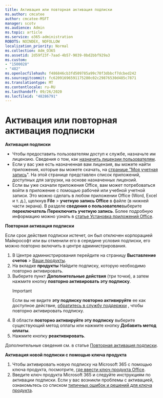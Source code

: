 ```yaml
---
title: Активация или повторная активация подписки
ms.author: cmcatee
author: cmcatee-MSFT
manager: scotv
ms.audience: Admin
ms.topic: article
ms.service: o365-administration
ROBOTS: NOINDEX, NOFOLLOW
localization_priority: Normal
ms.collection: Adm_O365
ms.assetid: 2d59f23f-7aad-4b57-9039-0bd2bbf929a3
ms.custom:
- "1500028"
- "482"
ms.openlocfilehash: f486846cb3fd509785a99c70f3dbbcf7dcbed242
ms.sourcegitcommit: fc62091696591175280c02c29876530d485c7871
ms.translationtype: MT
ms.contentlocale: ru-RU
ms.lasthandoff: 09/26/2020
ms.locfileid: "48286791"
---
```

# <a name="activate-or-reactivate-a-subscription"></a>Активация или повторная активация подписки

**Активация подписки**

- Чтобы предоставить пользователям доступ к службе, назначьте им лицензию. Сведения о том, как [назначить лицензии пользователям](https://docs.microsoft.com/microsoft-365/admin/manage/assign-licenses-to-users).
- Если у вас уже есть назначенная вам лицензия, вы можете найти приложения, которые вы можете скачать, на [странице "Моя учетная запись](https://portal.office.com/account/#installs)". На этой странице представлен список приложений, доступных для загрузки, на основе назначенных лицензий.
- Если вы уже скачали приложения Office, вам может потребоваться войти в приложение с помощью рабочей или учебной учетной записи. Это можно сделать в любом приложении Office (Word, Excel и т. д.), щелкнув **File**  >  **учетную запись Office** в файле (в нижней части экрана). В разделе **сведения о пользователе**выберите **переключатель Переключить учетную запись**. Более подробную информацию можно узнать в [статье Установка приложений Office](https://docs.microsoft.com/microsoft-365/admin/setup/install-applications).

**Повторная активация подписки**

Если срок действия подписки истечет, он был отключен корпорацией Майкрософт или вы отменили его в середине условия подписки, его можно повторно включить в центре администрирования.
  
1. В Центре администрирования перейдите на страницу **Выставление счетов** > [Ваши продукты](https://go.microsoft.com/fwlink/p/?linkid=842054).
2. На вкладке **продукты** Найдите подписку, которую необходимо повторно активировать.
3. Выберите пункт **Дополнительные действия** (три точки), а затем нажмите кнопку **повторно активировать эту подписку**.
    > [!IMPORTANT]
    > Если вы не видите **эту подписку повторно активируйте** ее как доступное действие, [обратитесь в службу поддержки](https://docs.microsoft.com/microsoft-365/admin/contact-support-for-business-products) , чтобы повторно активировать подписку.
4. В области **повторно активируйте эту подписку** выберите существующий метод оплаты или нажмите кнопку **Добавить метод оплаты**.
5. Нажмите кнопку **реактивировать**.

Дополнительные сведения см. в статье [Повторная активация подписки](https://docs.microsoft.com/microsoft-365/commerce/subscriptions/reactivate-your-subscription).

**Активация новой подписки с помощью ключа продукта**

1. Чтобы активировать новую подписку на Microsoft 365 с помощью ключа продукта, посмотрите, [где ввести ключ продукта Office](https://support.office.com/article/where-to-enter-your-office-product-key-0a82e5ae-739e-4b92-a6f4-2ec780c185db).
2. Введите ключ продукта Microsoft 365 и следуйте инструкциям по активации подписки. Если у вас возникли проблемы с активацией, ознакомьтесь со списком [типичных ошибок и решений для ключа продукта](https://docs.microsoft.com/microsoft-365/commerce/product-key-errors-and-solutions).